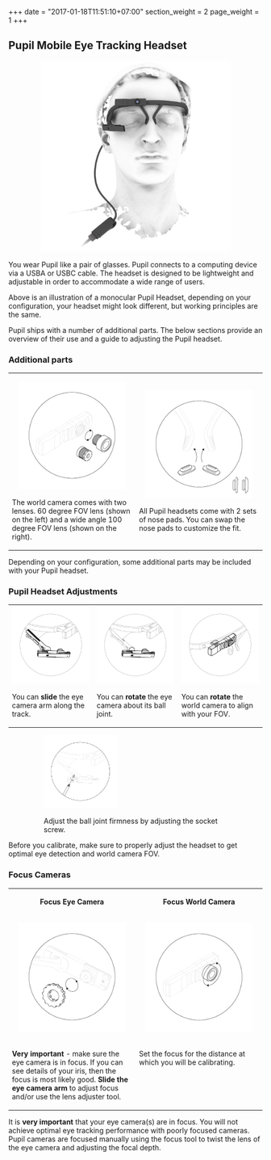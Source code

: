 +++
date = "2017-01-18T11:51:10+07:00"
section_weight = 2
page_weight = 1
+++

## Pupil Mobile Eye Tracking Headset

<p align="center">
  <img class="padTop--2 padBottom--2" style="max-width: 75%;" src="/images/pupil-hardware/pupil_w120_e120.jpg" /> 
</p>

You wear Pupil like a pair of glasses. Pupil connects to a computing device via a USBA or USBC cable. The headset is designed to be lightweight and adjustable in order to accommodate a wide range of users. 

Above is an illustration of a monocular Pupil Headset, depending on your configuration, your headset might look different, but working principles are the same.

Pupil ships with a number of additional parts. The below sections provide an overview of their use and a guide to adjusting the Pupil headset. 

### Additional parts

<table>
  <tr>
    <td width="50%">
      <p align="center">
        <img style="max-width: 90%;" src="/images/pupil-hardware/pupil-parts-1.jpg" width="100%">
      </p>
      <p>The world camera comes with two lenses. 60 degree FOV lens (shown on the left) and a wide angle 100 degree FOV lens (shown on the right).</p>
    </td>
    <td width="50%">
      <p align="center">
        <img style="max-width: 90%;" src="/images/pupil-hardware/pupil-parts-3.jpg" width="100%">
      </p>
      <p>All Pupil headsets come with 2 sets of nose pads. You can swap the nose pads to customize the fit.</p>
    </td>
  </tr>
</table>



<aside class="notice">
Depending on your configuration, some additional parts may be included with your Pupil headset.
</aside>

### Pupil Headset Adjustments

<table>
  <tr>
    <td width="33.333%">
      <img src="/images/pupil-hardware/eyearm.gif" width="100%">
      <p>You can <b>slide</b> the eye camera arm along the track.</p>
    </td>
    <td width="33.333%">
      <img src="/images/pupil-hardware/eyerotate.gif" width="100%">
      <p>You can <b>rotate</b> the eye camera about its ball joint.</p>
    </td>
    <td width="33.333%">
      <img src="/images/pupil-hardware/world.gif" width="100%">
      <p>You can <b>rotate</b> the world camera to align with your FOV.</p>
    </td>
  </tr>
</table>

<div class="content-container" style="padding: 0 5em;">
  <div class="flex-container flex-row-nowrap">
    <img style="max-width: 40%;" src="/images/pupil-hardware/eye-screw.jpg">
    <p>Adjust the ball joint firmness by adjusting the socket screw.</p>
  </div>
</div>

<aside class="notice">
  Before you calibrate, make sure to properly adjust the headset to get optimal eye detection and world camera FOV.
</aside>

### Focus Cameras

<table>
  <tr>
    <th><p align='center'>Focus Eye Camera</p></th>
    <th><p align='center'>Focus World Camera</p></th>       
  </tr>
  <tr>
    <td width="50%">
      <p align="center">
        <img style="max-width: 90%;" src="/images/pupil-hardware/pupil-parts-2.jpg" width="100%">
      </p>
    </td>
    <td width="50%">
      <p align="center">
        <img style="max-width: 90%;" src="/images/pupil-hardware/pupil-parts-4.jpg" width="100%">
      </p>
    </td>
  </tr>
  <tr>
    <td valign="top">
      <p><b>Very important</b> - make sure the eye camera is in focus. If you can see details of your iris, then the focus is most likely good. <b>Slide the eye camera arm</b> to adjust focus and/or use the lens adjuster tool.</p>
    </td>
    <td valign="top">
      <p>Set the focus for the distance at which you will be calibrating.</p>
    </td>
  </tr>
</table>

<aside class="notice">
  It is <strong>very important</strong> that your eye camera(s) are in focus. You will not achieve optimal eye tracking performance with poorly focused cameras. Pupil cameras are focused manually using the focus tool to twist the lens of the eye camera and adjusting the focal depth.
</aside>


